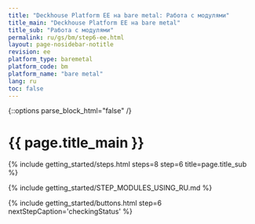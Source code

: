 ```yaml
---
title: "Deckhouse Platform EE на bare metal: Работа с модулями"
title_main: "Deckhouse Platform EE на bare metal"
title_sub: "Работа с модулями"
permalink: ru/gs/bm/step6-ee.html
layout: page-nosidebar-notitle
revision: ee
platform_type: baremetal
platform_code: bm
platform_name: "bare metal"
lang: ru
toc: false
---
```


<link rel="stylesheet" type="text/css" href='{{ assets["getting-started.css"].digest_path }}' />

{::options parse_block_html="false" /}

<h1 class="docs__title">{{ page.title_main }}</h1>
{% include getting_started/steps.html steps=8 step=6 title=page.title_sub %}

{% include getting_started/STEP_MODULES_USING_RU.md %}

{% include getting_started/buttons.html step=6 nextStepCaption='checkingStatus' %}
